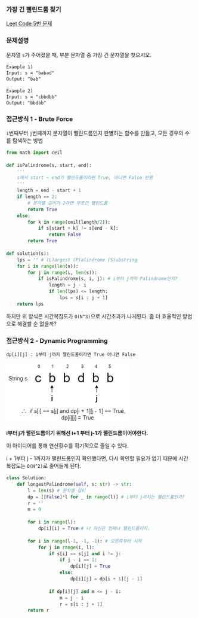### 가장 긴 팰린드롬 찾기

[Leet Code 5번 문제](https://leetcode.com/problems/longest-palindromic-substring/)

### 문제설명

문자열 `s`가 주어졌을 때, 부분 문자열 중 가장 긴 문자열을 찾으시오.

```
Example 1)
Input: s = "babad"
Output: "bab"

Example 2)
Input: s = "cbbdbb"
Output: "bbdbb"
```

### 접근방식 1 - Brute Force

`i`번째부터 `j`번째까지 문자열이 팰린드롬인지 판별하는 함수를 만들고, 모든 경우의 수를 탐색하는 방법

```python
from math import ceil

def isPalindrome(s, start, end):
    '''
	s에서 start ~ end가 팰린드롬이라면 True, 아니면 False 반환
	'''
    length = end - start + 1
    if length == 2:
        # 문자열 길이가 2라면 무조건 팰린드롬
        return True
    else:
        for k in range(ceil(length/2)):
            if s[start + k] != s[end - k]:
                return False
        return True

def solution(s):
    lps = '' # (L)argest (P)alindrome (S)ubstring
    for i in range(len(s)):
        for j in range(i, len(s)):
            if isPalindrome(s, i, j): # i부터 j까지 Palindrome인지?
                length = j - i
                if len(lps) <= length:
                    lps = s[i : j + 1]
    return lps
```

하지만 위 방식은 시간복잡도가 `O(N^3)`으로 시간초과가 나게된다. 좀 더 효율적인 방법으로 해결할 순 없을까?

### 접근방식 2 - Dynamic Programming

```
dp[i][j] : i부터 j까지 팰린드롬이라면 True 아니면 False
```

![image-20210130143229761](assets/image-20210130143229761.png)

**i부터 j가 팰린드롬이기 위해선 i+1 부터 j-1가 팰린드롬이어야한다.**

이 아이디어를 통해 연산횟수를 획기적으로 줄일 수 있다.

i + 1부터 j - 1까지가 팰린드롬인지 확인했다면, 다시 확인할 필요가 없기 때문에 시간 복잡도는 `O(N^2)`로 줄어들게 된다.

```python
class Solution:
    def longestPalindrome(self, s: str) -> str:
        l = len(s) # 문자열 길이
        dp = [[False]*l for _ in range(l)] # i부터 j까지는 팰린드롬인가?
        r = ''
        m = 0
        
        for i in range(l):
            dp[i][i] = True # 나 자신은 언제나 팰린드롬이지.
        
        for i in range(l-1, -1, -1): # 오른쪽부터 시작
            for j in range(i, l):
                if s[i] == s[j] and i != j:
                    if j - i == 1:
                        dp[i][j] = True
                    else:
                        dp[i][j] = dp[i + 1][j - 1]

                if dp[i][j] and m <= j - i:
                    m = j - i
                    r = s[i : j + 1]
        return r
```

